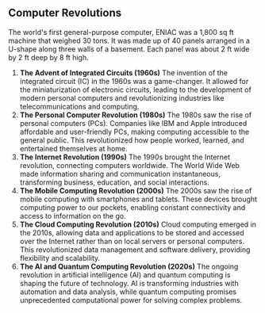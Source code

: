 ## Computer Revolutions

The world's first general-purpose computer, ENIAC was a 1,800 sq ft machine that weighed 30 tons. It was made up of 40 panels arranged in a U-shape along three walls of a basement. Each panel was about 2 ft wide by 2 ft deep by 8 ft high.

1. **The Advent of Integrated Circuits (1960s)**
   The invention of the integrated circuit (IC) in the 1960s was a game-changer. It allowed for the miniaturization of electronic circuits, leading to the development of modern personal computers and revolutionizing industries like telecommunications and computing.
2. **The Personal Computer Revolution (1980s)**
   The 1980s saw the rise of personal computers (PCs). Companies like IBM and Apple introduced affordable and user-friendly PCs, making computing accessible to the general public. This revolutionized how people worked, learned, and entertained themselves at home.
3. **The Internet Revolution (1990s)**
   The 1990s brought the Internet revolution, connecting computers worldwide. The World Wide Web made information sharing and communication instantaneous, transforming business, education, and social interactions.
4. **The Mobile Computing Revolution (2000s)**
   The 2000s saw the rise of mobile computing with smartphones and tablets. These devices brought computing power to our pockets, enabling constant connectivity and access to information on the go.
5. **The Cloud Computing Revolution (2010s)**
   Cloud computing emerged in the 2010s, allowing data and applications to be stored and accessed over the Internet rather than on local servers or personal computers. This revolutionized data management and software delivery, providing flexibility and scalability.
6. **The AI and Quantum Computing Revolution (2020s)**
   The ongoing revolution in artificial intelligence (AI) and quantum computing is shaping the future of technology. AI is transforming industries with automation and data analysis, while quantum computing promises unprecedented computational power for solving complex problems.
